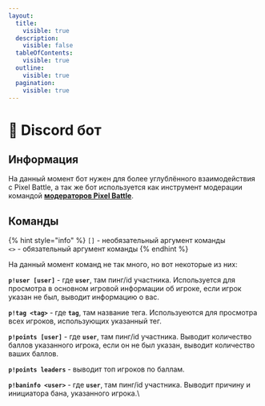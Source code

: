 ```yaml
---
layout:
  title:
    visible: true
  description:
    visible: false
  tableOfContents:
    visible: true
  outline:
    visible: true
  pagination:
    visible: true
---
```


# 🤖 Discord бот

## Информация <a href="#information" id="information"></a>

На данный момент бот нужен для более углублённого взаимодействия с Pixel Battle, а так же бот используется как инструмент модерации командой [**модераторов Pixel Battle**](broken-reference).

## Команды <a href="#commands" id="commands"></a>

{% hint style="info" %}
`[]` - необязательный аргумент команды\
`<>` - обязательный аргумент команды
{% endhint %}

На данный момент команд не так много, но вот некоторые из них:

**`p!user [user]`** - где **`user`**, там пинг/id участника. Используется для просмотра в основном игровой информации об игроке, если игрок указан не был, выводит информацию о вас.

**`p!tag <tag>`** - где **`tag`**, там название тега. Используеются для просмотра всех игроков, использующих указанный тег.

**`p!points [user]`** - где **`user`**, там пинг/id участника. Выводит количество баллов указанного игрока, если он не был указан, выводит количество ваших баллов.

**`p!points leaders`** - выводит топ игроков по баллам.

**`p!baninfo <user>`** - где **`user`**, там пинг/id участника. Выводит причину и инициатора бана, указанного игрока.\
